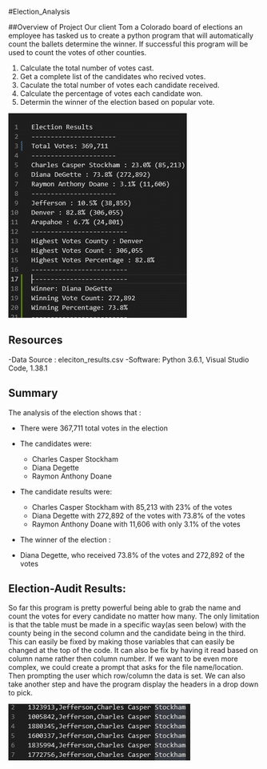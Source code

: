 #Election_Analysis

##Overview of Project
Our client Tom a Colorado board of elections an employee has tasked us to create a python program that will automatically count the ballets determine the winner. If successful this program will be used to count the votes of other counties. 

1.	Calculate the total number of votes cast. 
2.	Get a complete list of the candidates who recived votes.
3.	Caculate the total number of votes each candidate received. 
4.	Calculate the percentage of votes each candidate won. 
5.	Determin the winner of the election based on popular vote.

![Resources/Analysis_recources.png](Resources/Analysis_recources.png)



## Resources
-Data Source : eleciton_results.csv
-Software: Python 3.6.1, Visual Studio Code, 1.38.1



## Summary
The analysis of the election shows that : 

* There were 367,711 total votes in the election

* The candidates were:
	* Charles Casper Stockham
	* Diana Degette
	* Raymon Anthony Doane
* The candidate results were: 
	* Charles Casper Stockham with 85,213 with 23% of the votes
	* Diana Degette with 272,892 of the votes with 73.8% of the votes
	* Raymon Anthony Doane with 11,606 with only 3.1% of the votes
* The winner of the election :
* Diana Degette, who received 73.8% of the votes and 272,892 of the votes


## Election-Audit Results:
So far this program is pretty powerful being able to grab the name and count the votes for every candidate no matter how many. The only limitation is that the table must be made in a specific way(as seen below) with the county being in the second column and the candidate being in the third. This can easily be fixed by making those variables that can easily be changed at the top of the code. It can also be fix by having it read based on column name rather then column number. If we want to be even more complex, we could create a prompt that asks for the file name/location. Then prompting the user which row/column the data is set. We can also take another step and have the program display the headers in a drop down to pick. 

![Resources/Save_as_file.png](Resources/Save_as_file.png)
